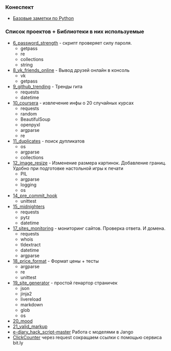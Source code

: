 ### Конеспект
- [Базовые заметки по Python](theory.md)
### Список проектов + Библиотеки в них используемые
- [6_password_strength](6_password_strength/README.md) - скрипт проверяет силу пароля.
    - getpass
    - re
    - collections 
    - string 
- [8_vk_friends_online](8_vk_friends_online/README.md) - Вывод друзей онлайн в консоль
  - vk
  - getpass
- [9_github_trending](9_github_trending/README.md) - Тренды гита
  - requests
  - datetime 
- [10_coursera](10_coursera/README.md) - извлечение инфы о 20 случайных курсах
  - requests
  - random
  - BeautifulSoup
  - openpyxl 
  - argparse
  - re
- [11_duplicates](11_duplicates/README.md) - поиск дупликатов
  - os
  - argparse
  - collections
- [12_image_resize](12_image_resize/README.md) - Изменение размера картинок. Добавление границ. Удобно при подготовке настольной игры к печати
  - PIL
  - argparse
  - logging
  - os
- [14_pre_commit_hook](14_pre_commit_hook/README.md) 
  - unittest
- [15_midnighters](15_midnighters/README.md) 
  - requests
  - pytz
  - datetime
- [17_sites_monitoring](17_sites_monitoring/README.md) - мониторинг сайтов. Проверка ответа. И домена.
  - requests
  - whois
  - tldextract
  - datetime 
  - argparse
 - [18_price_format](18_price_format/README.md) - Формат цены + тесты
   - argparse  
   - re
   - unittest
 - [19_site_generator](19_site_generator/README.md) - простой генартор страничек
   - json
   - jinja2 
   - livereload 
   - markdown
   - glob
   - os
 - [20_mood](20_mood/README.md)
 - [21_valid_markup](21_valid_markup/README.md)
 - [e-diary_hack_script-master](e-diary_hack_script-master/README.md) Работа с моделями в Jango
 - [ClickCounter](ClickCounter/README.md) через request сокращаем ссылки с помощью сервиса bit.ly